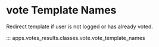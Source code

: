 # vote Template Names

Redirect template if user is not logged or has already voted.

::: apps.votes_results.classes.vote.vote_template_names